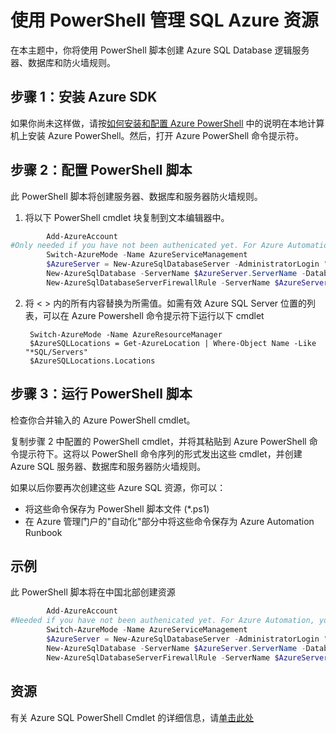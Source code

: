 ﻿<properties 
	pageTitle="使用 PowerShell 管理 SQL Azure 资源" 
	description="使用命令行管理 SQL Azure" 
	services="sql-database" 
	documentationCenter="" 
	authors="TigerMint" 
	manager="" 
	editor=""/>

<tags 
	ms.service="sql-database" 
	ms.workload="data-management" 
	ms.tgt_pltfrm="na" 
	ms.devlang="na" 
	ms.topic="article" 
	ms.date="04/13/2015"
	wacn.date="05/25/2015"/>

# 使用 PowerShell 管理 SQL Azure 资源


在本主题中，你将使用 PowerShell 脚本创建 Azure SQL Database 逻辑服务器、数据库和防火墙规则。

## 步骤 1：安装 Azure SDK

如果你尚未这样做，请按[如何安装和配置 Azure PowerShell](powershell-install-configure) 中的说明在本地计算机上安装 Azure PowerShell。然后，打开 Azure PowerShell 命令提示符。


## 步骤 2：配置 PowerShell 脚本
此 PowerShell 脚本将创建服务器、数据库和服务器防火墙规则。


1. 将以下 PowerShell cmdlet 块复制到文本编辑器中。
```powershell
		Add-AzureAccount 
#Only needed if you have not been authenicated yet. For Azure Automation, you will need to set up a Service Principal.
		Switch-AzureMode -Name AzureServiceManagement
		$AzureServer = New-AzureSqlDatabaseServer -AdministratorLogin "<Service Admin Login>" -AdministratorLoginPassword "<ServerLoginPassword>" -Location "<Location>" -Version "12.0" -verbose
		New-AzureSqlDatabase -ServerName $AzureServer.ServerName -DatabaseName  "<Database1>" -Edition "Standard" -verbose
		New-AzureSqlDatabaseServerFirewallRule -ServerName $AzureServer.ServerName -RuleName "<FirewallRuleName>" -StartIpAddress "<IP4StartRange>" -EndIpAddress "<IP4EndRange>" -verbose
```
2. 将 < > 内的所有内容替换为所需值。如需有效 Azure SQL Server 位置的列表，可以在 Azure Powershell 命令提示符下运行以下 cmdlet

		Switch-AzureMode -Name AzureResourceManager
		$AzureSQLLocations = Get-AzureLocation | Where-Object Name -Like "*SQL/Servers"
		$AzureSQLLocations.Locations

## 步骤 3：运行 PowerShell 脚本

检查你合并输入的 Azure PowerShell cmdlet。

复制步骤 2 中配置的 PowerShell cmdlet，并将其粘贴到 Azure PowerShell 命令提示符下。这将以 PowerShell 命令序列的形式发出这些 cmdlet，并创建 Azure SQL 服务器、数据库和服务器防火墙规则。  

如果以后你要再次创建这些 Azure SQL 资源，你可以： 

- 将这些命令保存为 PowerShell 脚本文件 (*.ps1)
- 在 Azure 管理门户的"自动化"部分中将这些命令保存为 Azure Automation Runbook 

## 示例

此 PowerShell 脚本将在中国北部创建资源 
```powershell
		Add-AzureAccount 
#Needed if you have not been authenicated yet. For Azure Automation, you will need to set up a Service Principal.
		Switch-AzureMode -Name AzureServiceManagement
		$AzureServer = New-AzureSqlDatabaseServer -AdministratorLogin "admin" -AdministratorLoginPassword "P@ssword" -Location "China North" -Version "12.0" -verbose
		New-AzureSqlDatabase -ServerName $AzureServer.ServerName -DatabaseName  "Database1" -Edition "Standard" -verbose
		New-AzureSqlDatabaseServerFirewallRule -ServerName $AzureServer.ServerName -RuleName "MyFirewallRule" -StartIpAddress "192.168.1.1" -EndIpAddress "192.168.1.1" -verbose
```
## 资源

有关 Azure SQL PowerShell Cmdlet 的详细信息，请[单击此处](https://msdn.microsoft.com/zh-cn/library/dn546726.aspx)

<!--HONumber=55-->